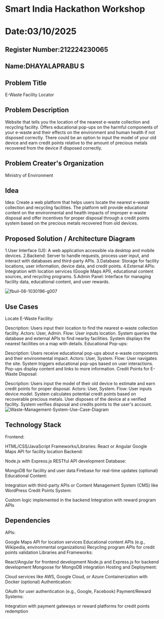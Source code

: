 # Smart India Hackathon Workshop
# Date:03/10/2025
## Register Number:212224230065
## Name:DHAYALAPRABU S
## Problem Title
E-Waste Facility Locator
## Problem Description
Website that tells you the location of the nearest e-waste collection and recycling facility. Offers educational pop-ups on the harmful components of your e-waste and their effects on the environment and human health if not disposed correctly. There could be an option to input the model of your old device and earn credit points relative to the amount of precious metals recovered from the device if disposed correctly.
## Problem Creater's Organization
Ministry of Environment

## Idea
Idea:
Create a web platform that helps users locate the nearest e-waste collection and recycling facilities. The platform will provide educational content on the environmental and health impacts of improper e-waste disposal and offer incentives for proper disposal through a credit points system based on the precious metals recovered from old devices.


## Proposed Solution / Architecture Diagram
1.User Interface (UI): A web application accessible via desktop and mobile devices.
2.Backend: Server to handle requests, process user input, and interact with databases and third-party APIs.
3.Database: Storage for facility locations, user information, device data, and credit points.
4.External APIs: Integration with location services (Google Maps API), educational content sources, and recycling programs.
5.Admin Panel: Interface for managing facility data, educational content, and user rewards.

![fbuil-08-1030196-g007](https://github.com/R01ty/SIHPS/assets/142526219/65cbb46f-0b0a-477e-a98f-06378019a9c4)

## Use Cases
Locate E-Waste Facility:

Description: Users input their location to find the nearest e-waste collection facility.
Actors: User, Admin.
Flow:
User inputs location.
System queries the database and external APIs to find nearby facilities.
System displays the nearest facilities on a map with details.
Educational Pop-ups:

Description: Users receive educational pop-ups about e-waste components and their environmental impact.
Actors: User, System.
Flow:
User navigates the site.
System triggers educational pop-ups based on user interactions.
Pop-ups display content and links to more information.
Credit Points for E-Waste Disposal:

Description: Users input the model of their old device to estimate and earn credit points for proper disposal.
Actors: User, System.
Flow:
User inputs device model.
System calculates potential credit points based on recoverable precious metals.
User disposes of the device at a verified facility.
System verifies disposal and credits points to the user's account.
![Waste-Management-System-Use-Case-Diagram](https://github.com/R01ty/SIHPS/assets/142526219/ce6ceb09-a3b9-4226-8a92-80b501143672)

## Technology Stack
Frontend:

HTML/CSS/JavaScript
Frameworks/Libraries: React or Angular
Google Maps API for facility location
Backend:

Node.js with Express.js
RESTful API development
Database:

MongoDB for facility and user data
Firebase for real-time updates (optional)
Educational Content:

Integration with third-party APIs or Content Management System (CMS) like WordPress
Credit Points System:

Custom logic implemented in the backend
Integration with reward program APIs

## Dependencies
APIs:

Google Maps API for location services
Educational content APIs (e.g., Wikipedia, environmental organizations)
Recycling program APIs for credit points validation
Libraries and Frameworks:

React/Angular for frontend development
Node.js and Express.js for backend development
Mongoose for MongoDB integration
Hosting and Deployment:

Cloud services like AWS, Google Cloud, or Azure
Containerization with Docker (optional)
Authentication:

OAuth for user authentication (e.g., Google, Facebook)
Payment/Reward Systems:

Integration with payment gateways or reward platforms for credit points redemption

